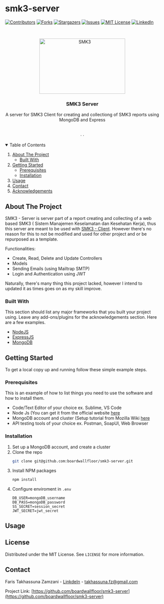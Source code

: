 # smk3-server
<!-- PROJECT SHIELDS -->
<!--
*** I'm using markdown "reference style" links for readability.
*** Reference links are enclosed in brackets [ ] instead of parentheses ( ).
*** See the bottom of this document for the declaration of the reference variables
*** for contributors-url, forks-url, etc. This is an optional, concise syntax you may use.
*** https://www.markdownguide.org/basic-syntax/#reference-style-links
-->
[![Contributors][contributors-shield]][contributors-url]
[![Forks][forks-shield]][forks-url]
[![Stargazers][stars-shield]][stars-url]
[![Issues][issues-shield]][issues-url]
[![MIT License][license-shield]][license-url]
[![LinkedIn][linkedin-shield]][linkedin-url]



<!-- PROJECT LOGO -->
<br />
<p align="center">
  <a href="https://github.com/boardwallfloor/smk3-server">
    <img src="https://i.imgur.com/nZUc8av.png" alt="SMK3" width="280" height="180">
  </a>

  <h3 align="center">SMK3 Server</h3>

  <p align="center">
    A server for SMK3 Client for creating and collectiong of SMK3 reports using MongoDB and Express
    <br />
<!--     <a href="https://github.com/othneildrew/Best-README-Template"><strong>Explore the docs »</strong></a> -->
    <br />
    <br />
<!--     <a href="https://github.com/othneildrew/Best-README-Template">View Demo</a> -->
    ·
<!--     <a href="https://github.com/othneildrew/Best-README-Template/issues">Report Bug</a> -->
    ·
<!--     <a href="https://github.com/othneildrew/Best-README-Template/issues">Request Feature</a> -->
  </p>
</p>



<!-- TABLE OF CONTENTS -->
<details open="open">
  <summary>Table of Contents</summary>
  <ol>
    <li>
      <a href="#about-the-project">About The Project</a>
      <ul>
        <li><a href="#built-with">Built With</a></li>
      </ul>
    </li>
    <li>
      <a href="#getting-started">Getting Started</a>
      <ul>
        <li><a href="#prerequisites">Prerequisites</a></li>
        <li><a href="#installation">Installation</a></li>
      </ul>
    </li>
    <li><a href="#usage">Usage</a></li>
<!--     <li><a href="#roadmap">Roadmap</a></li> -->
<!--     <li><a href="#contributing">Contributing</a></li> -->
<!--     <li><a href="#license">License</a></li> -->
    <li><a href="#contact">Contact</a></li>
    <li><a href="#acknowledgements">Acknowledgements</a></li>
  </ol>
</details>



<!-- ABOUT THE PROJECT -->
## About The Project

<!-- [![Product Name Screen Shot][product-screenshot]](https://example.com) -->

SMK3 - Server is server part of a report creating and collecting of a web based SMK3 ( Sistem Manajemen Keselamatan dan Kesehatan Kerja), thus this server are meant to be used with <a href="https://github.com/boardwallfloor/smk3-client">SMK3 - Client</a>. However there's no reason for this to not be modified and used for other project and or be repurposed as a template.

Functionalities:
* Create, Read, Delete and Update Controllers
* Models 
* Sending Emails (using Mailtrap SMTP)
* Login and Authentication using JWT

Naturally, there's many thing this project lacked, however I intend to updated it as times goes on as my skill improve.

### Built With

This section should list any major frameworks that you built your project using. Leave any add-ons/plugins for the acknowledgements section. Here are a few examples.
* [NodeJS](https://nodejs.org/)
* [ExpressJS](https://expressjs.com/)
* [MongoDB](https://www.mongodb.com/)



<!-- GETTING STARTED -->
## Getting Started

To get a local copy up and running follow these simple example steps.

### Prerequisites

This is an example of how to list things you need to use the software and how to install them.
* Code/Text Editor of your choice ex. Sublime, VS Code
* Node Js (You can get it from the official website [here](https://nodejs.org/)
* MongoDB account and cluster (Setup tutorial from Mozilla Wiki [here](https://developer.mozilla.org/en-US/docs/Learn/Server-side/Express_Nodejs/mongoose#setting_up_the_mongodb_database)
* API testing tools of your choice ex. Postman, SoapUI, Web Browser

### Installation

1. Set up a MongoDB account, and create a cluster
2. Clone the repo
   ```sh
   git clone git@github.com:boardwallfloor/smk3-server.git
   ```
3. Install NPM packages
   ```sh
   npm install
   ```
4. Configure enviroment in `.env`
   ```ENV
   DB_USER=mongoDB_username
   DB_PASS=mongoDB_password
   SS_SECRET=session_secret
   JWT_SECRET=jwt_secret
   ```



<!-- USAGE EXAMPLES -->
## Usage



<!-- _For more examples, please refer to the [Documentation](https://example.com)_ -->


<!-- LICENSE -->
## License

Distributed under the MIT License. See `LICENSE` for more information.



<!-- CONTACT -->
## Contact
Faris Takhassuna Zamzani - [LinkdeIn](https://www.linkedin.com/in/faris-t-05b348187) - takhassuna.fz@gmail.com

Project Link: [https://github.com/boardwallfloor/smk3-server](https://github.com/boardwallfloor/smk3-server)




<!-- MARKDOWN LINKS & IMAGES -->
<!-- https://www.markdownguide.org/basic-syntax/#reference-style-links -->
[contributors-shield]: https://img.shields.io/github/contributors/boardwallfloor/smk3-server.svg?style=for-the-badge
[contributors-url]: https://github.com/boardwallfloor/smk3-server/graphs/contributors
[forks-shield]: https://img.shields.io/github/forks/boardwallfloor/smk3-server.svg?style=for-the-badge
[forks-url]: https://github.com/othneildrew/smk3-server/network/members
[stars-shield]: https://img.shields.io/github/stars/boardwallfloor/smk3-server.svg?style=for-the-badge
[stars-url]: https://github.com/boardwallfloor/smk3-server/stargazers
[issues-shield]: https://img.shields.io/github/issues/boardwallfloor/smk3-server.svg?style=for-the-badge
[issues-url]: https://github.com/boardwallfloor/smk3-server/issues
[license-shield]: https://img.shields.io/github/license/othneildrew/smk3-server.svg?style=for-the-badge
[license-url]: https://github.com/boardwallfloor/smk3-server/blob/master/LICENSE.txt
[linkedin-shield]: https://img.shields.io/badge/-LinkedIn-black.svg?style=for-the-badge&logo=linkedin&colorB=555
[linkedin-url]: https://www.linkedin.com/in/faris-t-05b348187
